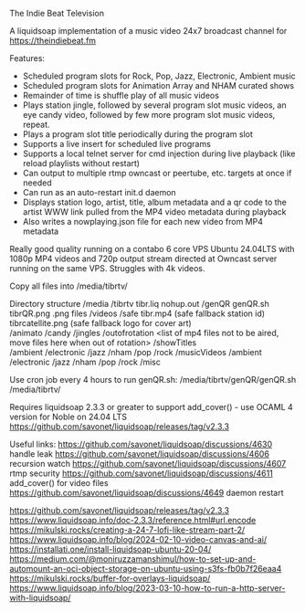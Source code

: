 The Indie Beat Television 

A liquidsoap implementation of a music video 24x7 broadcast channel for https://theindiebeat.fm

Features:
- Scheduled program slots for Rock, Pop, Jazz, Electronic, Ambient music
- Scheduled program slots for Animation Array and NHAM curated shows
- Remainder of time is shuffle play of all music videos
- Plays station jingle, followed by several program slot music videos, an eye candy video, followed by few more program slot music videos, repeat.
- Plays a program slot title periodically during the program slot 
- Supports a live insert for scheduled live programs
- Supports a local telnet server for cmd injection during live playback (like reload playlists without restart)
- Can output to multiple rtmp owncast or peertube, etc. targets at once if needed
- Can run as an auto-restart init.d daemon
- Displays station logo, artist, title, album metadata and a qr code to the artist WWW link pulled from the MP4 video metadata during playback
- Also writes a nowplaying.json file for each new video from MP4 metadata

Really good quality running on a contabo 6 core VPS Ubuntu 24.04LTS with 1080p MP4 videos and 720p output stream directed at Owncast server running on the same VPS. Struggles with 4k videos.

Copy all files into /media/tibrtv/ 

Directory structure
/media
   /tibrtv
	  tibr.liq
      nohup.out
	  /genQR
	     genQR.sh
		 tibrQR.png
		 <wwwlink>.png files
	  /videos
         /safe
            tibr.mp4 (safe fallback station id)
            tibrcatellite.png (safe fallback logo for cover art)		    
         /animato
		    <list of mp4 files for Animation Array>
         /candy
		    <list of mp4 files for periodic Eye Candy>
         /jingles 
		    <list of mp4 files for station ID jingles>
		 /outofrotation 
		    <list of mp4 files not to be aired, move files here when out of rotation>
         /showTitles		 
		    /ambient
		       <list of mp4 files>
			/electronic
		       <list of mp4 files>
			/jazz
		       <list of mp4 files>
			/nham
		       <list of mp4 files>
			/pop
		       <list of mp4 files>
			/rock 
   		       <list of mp4 files>
         /musicVideos
		    /ambient
		       <list of mp4 files>
			/electronic
		       <list of mp4 files>
			/jazz
		       <list of mp4 files>
			/nham
		       <list of mp4 files>
			/pop
		       <list of mp4 files>
			/rock 
   		       <list of mp4 files>
			/misc
   		       <list of mp4 files for general rotation not in any program slot>

Use cron job every 4 hours to run genQR.sh:
    /media/tibrtv/genQR/genQR.sh /media/tibrtv/
	
Requires liquidsoap 2.3.3 or greater to support add_cover() - use OCAML 4 version for Noble on 24.04 LTS https://github.com/savonet/liquidsoap/releases/tag/v2.3.3

Useful links:
https://github.com/savonet/liquidsoap/discussions/4630 handle leak
https://github.com/savonet/liquidsoap/discussions/4606 recursion watch
https://github.com/savonet/liquidsoap/discussions/4607 rtmp security
https://github.com/savonet/liquidsoap/discussions/4611 add_cover() for video files
https://github.com/savonet/liquidsoap/discussions/4649 daemon restart

https://github.com/savonet/liquidsoap/releases/tag/v2.3.3
https://www.liquidsoap.info/doc-2.3.3/reference.html#url.encode
https://mikulski.rocks/creating-a-24-7-lofi-like-stream-part-2/
https://www.liquidsoap.info/blog/2024-02-10-video-canvas-and-ai/
https://installati.one/install-liquidsoap-ubuntu-20-04/
https://medium.com/@moniruzzamanshimul/how-to-set-up-and-automount-an-oci-object-storage-on-ubuntu-using-s3fs-fb0b7f26eaa4
https://mikulski.rocks/buffer-for-overlays-liquidsoap/
https://www.liquidsoap.info/blog/2023-03-10-how-to-run-a-http-server-with-liquidsoap/



